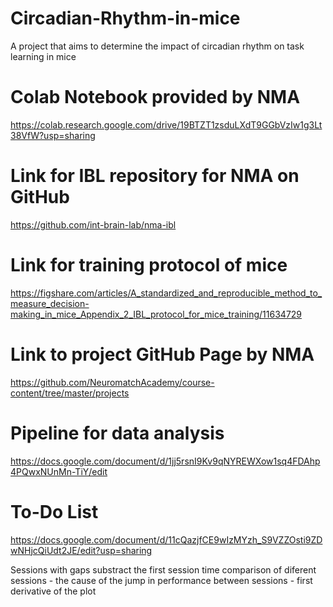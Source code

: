 # Circadian-Rhythm-in-mice
A project that aims  to determine the impact of circadian rhythm on task learning in mice

# Colab Notebook provided by NMA
https://colab.research.google.com/drive/19BTZT1zsduLXdT9GGbVzIw1g3Lt38VfW?usp=sharing

# Link for IBL repository for NMA on GitHub
https://github.com/int-brain-lab/nma-ibl

# Link for training protocol of mice
https://figshare.com/articles/A_standardized_and_reproducible_method_to_measure_decision-making_in_mice_Appendix_2_IBL_protocol_for_mice_training/11634729

# Link to project GitHub Page by NMA
https://github.com/NeuromatchAcademy/course-content/tree/master/projects

# Pipeline for data analysis
https://docs.google.com/document/d/1jj5rsnI9Kv9qNYREWXow1sq4FDAhp4PQwxNUnMn-TiY/edit

# To-Do List
https://docs.google.com/document/d/11cQazjfCE9wIzMYzh_S9VZZOsti9ZDwNHjcQiUdt2JE/edit?usp=sharing

Sessions with gaps
substract the first session time
comparison of diferent sessions - the cause of the jump in performance between sessions - first derivative of the plot

